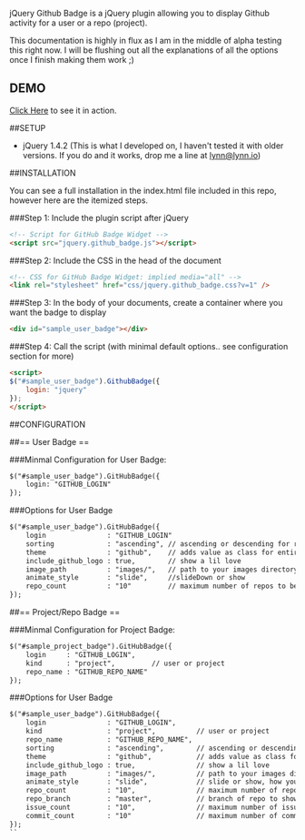 jQuery Github Badge is a jQuery plugin allowing you to display Github activity
for a user or a repo (project).

This documentation is highly in flux as I am in the middle of alpha testing this right
now. I will be flushing out all the explanations of all the options once I finish making
them work ;)

## DEMO

[Click Here](http://www.lynn.io/demos/github_badge/index.html) to see it in action.


##SETUP

+ jQuery 1.4.2 (This is what I developed on, I haven't tested it with older versions. If you
  do and it works, drop me a line at lynn@lynn.io)


##INSTALLATION

You can see a full installation in the index.html file included in this repo, however here are
the itemized steps.

###Step 1: Include the plugin script after jQuery

```html
<!-- Script for GitHub Badge Widget -->
<script src="jquery.github_badge.js"></script>
```

###Step 2: Include the CSS in the head of the document

```html
<!-- CSS for GitHub Badge Widget: implied media="all" -->
<link rel="stylesheet" href="css/jquery.github_badge.css?v=1" />
```

###Step 3: In the body of your documents, create a container where you want the badge to display

```html
<div id="sample_user_badge"></div>
```

###Step 4: Call the script (with minimal default options.. see configuration section for more)

```html
<script>
$("#sample_user_badge").GithubBadge({
    login: "jquery"
});
</script>
```

##CONFIGURATION

##== User Badge ==

###Minmal Configuration for User Badge:

```html
$("#sample_user_badge").GitHubBadge({
    login: "GITHUB_LOGIN"
});
```

###Options for User Badge

```html
$("#sample_user_badge").GitHubBadge({
    login               : "GITHUB_LOGIN"
    sorting             : "ascending", // ascending or descending for repos (user badge) and issues (project badge)
    theme               : "github",    // adds value as class for entire badge
    include_github_logo : true,        // show a lil love
    image_path          : "images/",   // path to your images directory
    animate_style       : "slide",     //slideDown or show
    repo_count          : "10"         // maximum number of repos to be displayed
});
```

##== Project/Repo Badge ==

###Minmal Configuration for Project Badge:

```html
$("#sample_project_badge").GitHubBadge({
    login     : "GITHUB_LOGIN",
    kind      : "project",         // user or project
    repo_name : "GITHUB_REPO_NAME"
});
```

###Options for User Badge

```html
$("#sample_user_badge").GitHubBadge({
    login               : "GITHUB_LOGIN",
    kind                : "project",          // user or project
    repo_name           : "GITHUB_REPO_NAME",
    sorting             : "ascending",        // ascending or descending for repos (user badge) and issues (project badge)
    theme               : "github",           // adds value as class for entire badge
    include_github_logo : true,               // show a lil love
    image_path          : "images/",          // path to your images directory
    animate_style       : "slide",            // slide or show, how you want the panels to animate while switching tabs
    repo_count          : "10",               // maximum number of repos to be displayed
    repo_branch         : "master",           // branch of repo to show commits from
    issue_count         : "10",               // maximum number of issues to be displayed
    commit_count        : "10"                // maximum number of commits to be displayed
});
``